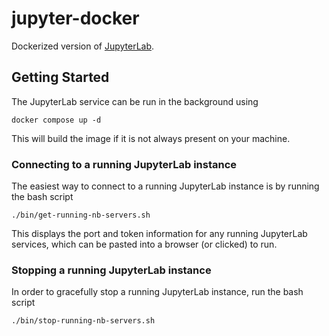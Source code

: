 # jupyter-docker

Dockerized version of [JupyterLab](https://jupyterlab.readthedocs.io/en/stable/getting_started/overview.html).

## Getting Started

The JupyterLab service can be run in the background using
```
docker compose up -d
```

This will build the image if it is not always present on your machine.

### Connecting to a running JupyterLab instance

The easiest way to connect to a running JupyterLab instance is by running the bash script
```
./bin/get-running-nb-servers.sh
```
This displays the port and token information for any running JupyterLab services, which
can be pasted into a browser (or clicked) to run.

### Stopping a running JupyterLab instance

In order to gracefully stop a running JupyterLab instance, run the bash script
```
./bin/stop-running-nb-servers.sh
```
